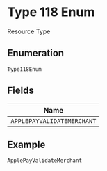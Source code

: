 
# Type 118 Enum

Resource Type

## Enumeration

`Type118Enum`

## Fields

| Name |
|  --- |
| `APPLEPAYVALIDATEMERCHANT` |

## Example

```
ApplePayValidateMerchant
```

